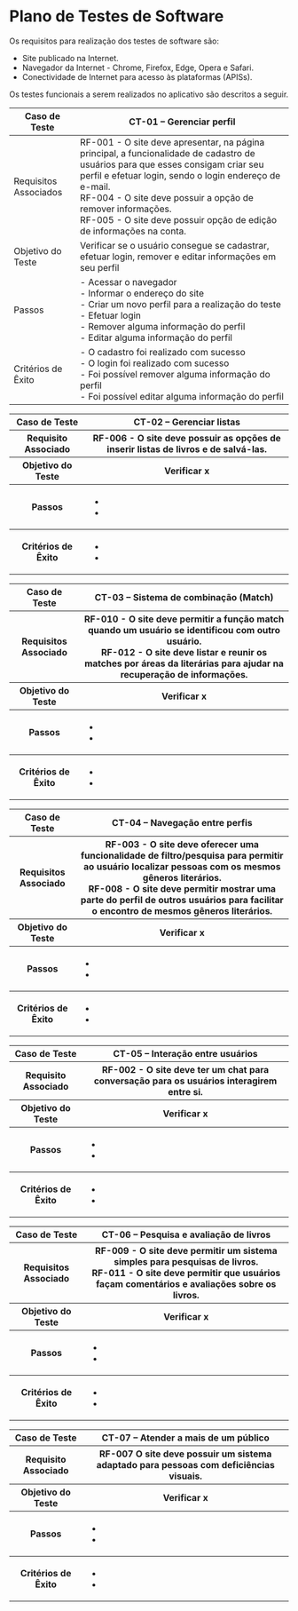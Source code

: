 # Plano de Testes de Software

Os requisitos para realização dos testes de software são: 

- Site publicado na Internet.
- Navegador da Internet - Chrome, Firefox, Edge, Opera e Safari.
- Conectividade de Internet para acesso às plataformas (APISs).

Os testes funcionais a serem realizados no aplicativo são descritos a seguir.
 
| Caso de Teste | CT-01 – Gerenciar perfil |
|------------------|----------------------------------------------------|
|Requisitos Associados | RF-001 - O site deve apresentar, na página principal, a funcionalidade de cadastro de usuários para que esses consigam criar seu perfil e efetuar login, sendo o login endereço de e-mail. <br> RF-004 - O site deve possuir a opção de remover informações. <br> RF-005 - O site deve possuir opção de edição de informações na conta. |
|Objetivo do Teste | Verificar se o usuário consegue se cadastrar, efetuar login, remover e editar informações em seu perfil |
| Passos | - Acessar o navegador <br> - Informar o endereço do site <br> - Criar um novo perfil para a realização do teste <br> - Efetuar login <br> - Remover alguma informação do perfil <br> - Editar alguma informação do perfil |
|Critérios de Êxito | - O cadastro foi realizado com sucesso <br> - O login foi realizado com sucesso <br> - Foi possível remover alguma informação do perfil <br> - Foi possível editar alguma informação do perfil |

<table>
 <tr><th>Caso de Teste</th>
 <th>CT-02 – Gerenciar listas</th></tr>
 <tr><th>Requisito Associado</th>
 <th> RF-006 - O site deve possuir as opções de inserir listas de livros e de salvá-las.</th></tr>
 <tr><th>Objetivo do Teste</th>
 <th>Verificar x</th></tr>
 <tr><th>Passos</th>
<th>
 
  -
  -
 
 </th></tr>
 <tr><th>Critérios de Êxito</th>
 <th>
  
  -
  -
    
 </th></tr>
</table>

<table>
 <tr><th>Caso de Teste</th>
 <th>CT-03 – Sistema de combinação (Match)</th></tr>
 <tr><th>Requisitos Associado</th>
 <th> 
  RF-010 - O site deve permitir a função match quando um usuário se identificou com outro usuário.<br>
  RF-012 - O site deve listar e reunir os matches por áreas da literárias para ajudar na recuperação de informações.	
</th></tr>
 <tr><th>Objetivo do Teste</th>
 <th>Verificar x</th></tr>
 <tr><th>Passos</th>
<th>
 
  -
  -
 
 </th></tr>
 <tr><th>Critérios de Êxito</th>
 <th>
  
  -
  -
    
 </th></tr>
</table>

<table>
 <tr><th>Caso de Teste</th>
 <th>CT-04 – Navegação entre perfis</th></tr>
 <tr><th>Requisitos Associado</th>
 <th> 
 RF-003 - O site deve oferecer uma funcionalidade de filtro/pesquisa para permitir ao usuário localizar pessoas com os mesmos gêneros literários.<br>
 RF-008 - O site deve permitir mostrar uma parte do perfil de outros usuários para facilitar o encontro de mesmos gêneros literários.

</th></tr>
 <tr><th>Objetivo do Teste</th>
 <th>Verificar x</th></tr>
 <tr><th>Passos</th>
<th>
 
  -
  -
 
 </th></tr>
 <tr><th>Critérios de Êxito</th>
 <th>
  
  -
  -
    
 </th></tr>
</table>

<table>
 <tr><th>Caso de Teste</th>
 <th>CT-05 – Interação entre usuários</th></tr>
 <tr><th>Requisito Associado</th>
 <th> RF-002 - O site deve ter um chat para conversação para os usuários interagirem entre si.</th></tr>
 <tr><th>Objetivo do Teste</th>
 <th>Verificar x</th></tr>
 <tr><th>Passos</th>
<th>
 
  -
  -
 
 </th></tr>
 <tr><th>Critérios de Êxito</th>
 <th>
  
  -
  -
    
 </th></tr>
</table>

<table>
 <tr><th>Caso de Teste</th>
 <th>CT-06 – Pesquisa e avaliação de livros 
</th></tr>
 <tr><th>Requisitos Associado</th>
 <th> 
 RF-009 - O site deve permitir um sistema simples para pesquisas de livros.	<br>
 RF-011 - O site deve permitir que usuários façam comentários e avaliações sobre os livros.

</th></tr>
 <tr><th>Objetivo do Teste</th>
 <th>Verificar x</th></tr>
 <tr><th>Passos</th>
<th>
 
  -
  -
 
 </th></tr>
 <tr><th>Critérios de Êxito</th>
 <th>
  
  -
  -
    
 </th></tr>
</table>

<table>
 <tr><th>Caso de Teste</th>
 <th>CT-07 – Atender a mais de um público</th></tr>
 <tr><th>Requisito Associado</th>
 <th> RF-007 O site deve possuir um sistema adaptado para pessoas com deficiências visuais.	</th></tr>
 <tr><th>Objetivo do Teste</th>
 <th>Verificar x</th></tr>
 <tr><th>Passos</th>
<th>
 
  -
  -
 
 </th></tr>
 <tr><th>Critérios de Êxito</th>
 <th>
  
  -
  -
    
 </th></tr>
</table>

